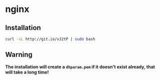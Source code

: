 # nginx

Installation
------------

```bash
curl -sL http://git.io/vJ2tP | sudo bash
```

Warning
-------

**The installation will create a `dhparam.pem` if it doesn't exist already, that will take a long time!**
